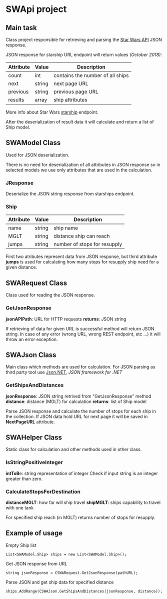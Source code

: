 # SWApi project

## Main task

Class project responsible for retrieving and parsing the [Star Wars API](https://swapi.co/api/starships/) JSON response.


JSON response for starship URL endpoint will return values *(October 2018)*:

| Attribute | Value | Description |
| ------ | ------ | ------ |
| count | int | contains the number of all ships |
| next | string | next page URL |
| previous | string | previous page URL |
| results | array | ship attributes |

More info about Star Wars [starship](https://swapi.co/documentation#starships) endpoint.

After the deserialization of result data it will calculate and return a list of Ship model.
 
## SWAModel Class
Used for JSON deserialization.

There is no need for deserialization of all attributes in JSON response so in selected models we use only attributes that are used in the calculation.

### JResponse
Deserialize the JSON string response from starships endpoint.

### Ship
| Attribute | Value | Description |
| ------ | ------ | ------ |
| name | string | ship name |
| MGLT | string | distance ship can reach |
| jumps | string | number of stops for resupply |
 
First two atributes represent data from JSON response, but third attribute **jumps** is used for calculating how many stops for resupply ship need for a given distance. 
 
## SWARequest Class
Class used for reading the JSON response.

### GetJsonResponse
**jsonAPIPath**: URL for HTTP requests
**returns**: JSON string

If retrieving of data for given URL is successful method will return JSON string. 
In case of any error (wrong URL, wrong REST endpoint, etc ...) it will throw an error exception.

## SWAJson Class
Main class which methods are used for calculation.
For JSON parsing as third party tool use [Json.NET](https://www.newtonsoft.com/json), *JSON framework for .NET*

### GetShipsAndDistances
**jsonResponse**: JSON string retrived from "GetJsonResponse" method
**distance**: distance (MGLT) for calculation
**returns**: list of Ship model

Parse JSON response and calculate the number of stops for each ship in the collection.
If JSON data hold URL for next page it will be saved in **NextPageURL** attribute.

## SWAHelper Class
Static class for calculation and other methods used in other class. 

### IsStringPositiveInteger
**intToB**e: string representation of integer
Check if input string is an integer greater than zero.

### CalculateStopsForDestination
**distanceMGLT**: how far will ship travel
**shipMGLT**: ships capability to travel with one tank

For specified ship reach (in MGLT) returns number of stops for resupply.

## Example of usage
Empty Ship list
```
List<SWAModel.Ship> ships = new List<SWAModel.Ship>();
```
Get JSON response from URL
```
string jsonResponse = CSWARequest.GetJsonResponse(pathURL);
```
Parse JSON and get ship data for specified distance
```
ships.AddRange(CSWAJson.GetShipsAndDistances(jsonResponse, distance));
```

